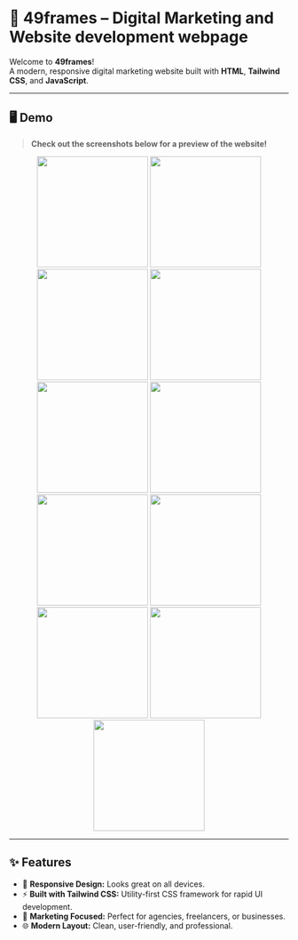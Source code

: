 # 🚀 49frames – Digital Marketing and Website development webpage 

Welcome to **49frames**!  
A modern, responsive digital marketing website built with **HTML**, **Tailwind CSS**, and **JavaScript**.

---

## 🖥️ Demo

> **Check out the screenshots below for a preview of the website!**

<div align="center">
  <img src="https://github.com/user-attachments/assets/dc8f28fd-7d17-4ca9-a5ae-21d6ae00d3b7" width="200"/>
  <img src="https://github.com/user-attachments/assets/a5211f1a-9988-4589-97c4-565163090446" width="200"/>
  <img src="https://github.com/user-attachments/assets/39016398-c90e-4d0f-882e-b191333f7b36" width="200"/>
  <img src="https://github.com/user-attachments/assets/ad1035fc-c96b-4be1-a95f-01b8fbefe5f4" width="200"/>
  <img src="https://github.com/user-attachments/assets/8aa41206-b995-4609-adec-6b1d65745972" width="200"/>
  <img src="https://github.com/user-attachments/assets/0ce33349-94c0-4987-b515-77318b484eef" width="200"/>
  <img src="https://github.com/user-attachments/assets/ce4019af-a09c-4024-a0e4-49abdf876682" width="200"/>
  <img src="https://github.com/user-attachments/assets/dbf2a337-5ea6-480d-b6e6-1a2f3315822c" width="200"/>
  <img src="https://github.com/user-attachments/assets/43de8173-9c64-4d53-a397-5eb6108acb87" width="200"/>
  <img src="https://github.com/user-attachments/assets/c1e715ef-bcc3-41f4-9eef-d6d57c975b57" width="200"/>
  <img src="https://github.com/user-attachments/assets/696f064e-c3ce-494b-a127-6b265226cad8" width="200"/>
</div>

---

## ✨ Features

- 📱 **Responsive Design:** Looks great on all devices.
- ⚡ **Built with Tailwind CSS:** Utility-first CSS framework for rapid UI development.
- 🎯 **Marketing Focused:** Perfect for agencies, freelancers, or businesses.
- 🌐 **Modern Layout:** Clean, user-friendly, and professional.
